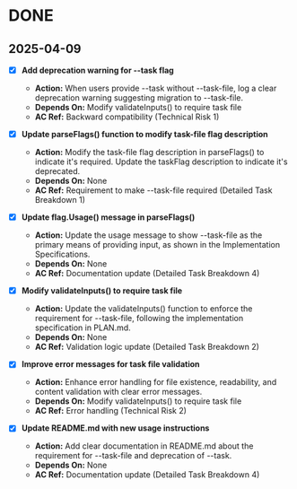 # DONE

## 2025-04-09

- [x] **Add deprecation warning for --task flag**
  - **Action:** When users provide --task without --task-file, log a clear deprecation warning suggesting migration to --task-file.
  - **Depends On:** Modify validateInputs() to require task file
  - **AC Ref:** Backward compatibility (Technical Risk 1)
- [x] **Update parseFlags() function to modify task-file flag description**
  - **Action:** Modify the task-file flag description in parseFlags() to indicate it's required. Update the taskFlag description to indicate it's deprecated.
  - **Depends On:** None
  - **AC Ref:** Requirement to make --task-file required (Detailed Task Breakdown 1)

- [x] **Update flag.Usage() message in parseFlags()**
  - **Action:** Update the usage message to show --task-file as the primary means of providing input, as shown in the Implementation Specifications.
  - **Depends On:** None
  - **AC Ref:** Documentation update (Detailed Task Breakdown 4)

- [x] **Modify validateInputs() to require task file**
  - **Action:** Update the validateInputs() function to enforce the requirement for --task-file, following the implementation specification in PLAN.md.
  - **Depends On:** None
  - **AC Ref:** Validation logic update (Detailed Task Breakdown 2)

- [x] **Improve error messages for task file validation**
  - **Action:** Enhance error handling for file existence, readability, and content validation with clear error messages.
  - **Depends On:** Modify validateInputs() to require task file
  - **AC Ref:** Error handling (Technical Risk 2)

- [x] **Update README.md with new usage instructions**
  - **Action:** Add clear documentation in README.md about the requirement for --task-file and deprecation of --task.
  - **Depends On:** None
  - **AC Ref:** Documentation update (Detailed Task Breakdown 4)